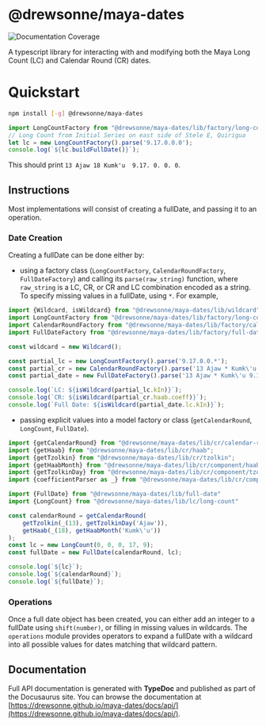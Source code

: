# @drewsonne/maya-dates

![Documentation Coverage](https://drewsonne.github.io/maya-dates/badge.svg)

A typescript library for interacting with and modifying both the Maya Long Count (LC)
and Calendar Round (CR) dates.

# Quickstart
```sh
npm install [-g] @drewsonne/maya-dates
```

```typescript
import LongCountFactory from "@drewsonne/maya-dates/lib/factory/long-count";
// Long Count from Initial Series on east side of Stele E, Quirigua
let lc = new LongCountFactory().parse('9.17.0.0.0');
console.log(`${lc.buildFullDate()}`);
```
This should print `13 Ajaw 18 Kumk'u  9.17. 0. 0. 0`.

## Instructions

Most implementations will consist of creating a fullDate, and passing it to an operation.

### Date Creation
Creating a fullDate can be done either by:

 - using a factory class (`LongCountFactory`, `CalendarRoundFactory`, `FullDateFactory`)
  and calling its `parse(raw_string)` function, where `raw_string` is a LC, CR,
  or CR and LC combination encoded as a string. To specify missing values in a
  fullDate, using `*`. For example,

```typescript
import {Wildcard, isWildcard} from "@drewsonne/maya-dates/lib/wildcard"
import LongCountFactory from "@drewsonne/maya-dates/lib/factory/long-count";
import CalendarRoundFactory from "@drewsonne/maya-dates/lib/factory/calendar-round";
import FullDateFactory from "@drewsonne/maya-dates/lib/factory/full-date";

const wildcard = new Wildcard();

const partial_lc = new LongCountFactory().parse('9.17.0.0.*');
const partial_cr = new CalendarRoundFactory().parse('13 Ajaw * Kumk\'u');
const partial_date = new FullDateFactory().parse('13 Ajaw * Kumk\'u 9.17.0.0.*');

console.log(`LC: ${isWildcard(partial_lc.kIn)}`);
console.log(`CR: ${isWildcard(partial_cr.haab.coeff)}`);
console.log(`Full Date: ${isWildcard(partial_date.lc.kIn)}`);
```

 - passing explicit values into a model factory or class (`getCalendarRound`,
 `LongCount`, `FullDate`).

```javascript
import {getCalendarRound} from "@drewsonne/maya-dates/lib/cr/calendar-round";
import {getHaab} from "@drewsonne/maya-dates/lib/cr/haab";
import {getTzolkin} from "@drewsonne/maya-dates/lib/cr/tzolkin";
import {getHaabMonth} from "@drewsonne/maya-dates/lib/cr/component/haabMonth";
import {getTzolkinDay} from "@drewsonne/maya-dates/lib/cr/component/tzolkinDay";
import {coefficientParser as _} from "@drewsonne/maya-dates/lib/cr/component/coefficient"

import {FullDate} from "@drewsonne/maya-dates/lib/full-date"
import {LongCount} from "@drewsonne/maya-dates/lib/lc/long-count"

const calendarRound = getCalendarRound(
    getTzolkin(_(13), getTzolkinDay('Ajaw')),
    getHaab(_(18), getHaabMonth('Kumk\'u'))
);
const lc = new LongCount(0, 0, 0, 17, 9);
const fullDate = new FullDate(calendarRound, lc);

console.log(`${lc}`);
console.log(`${calendarRound}`);
console.log(`${fullDate}`);
```

### Operations
Once a full date object has been created, you can either add an integer to a fullDate
using `shift(number)`, or filling in missing values in wildcards. The
`operations` module provides operators to expand a fullDate with a wildcard into all possible
values for dates matching that wildcard pattern.

## Documentation

Full API documentation is generated with **TypeDoc** and published as part of the Docusaurus site.
You can browse the documentation at
[https://drewsonne.github.io/maya-dates/docs/api/](https://drewsonne.github.io/maya-dates/docs/api/).

